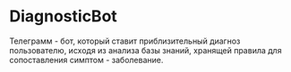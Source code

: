 # DiagnosticBot

Телеграмм - бот, который ставит приблизительный диагноз пользователю, исходя из анализа базы знаний, хранящей правила для сопоставления
симптом - заболевание.
